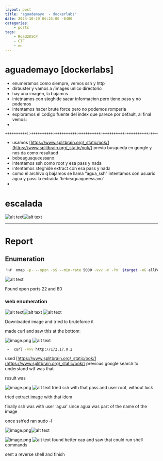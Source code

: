 ```yaml
---
layout: post
title: "aguademayo  - dockerlabs"
date: 2024-10-29 06:25:00 -0400
categories:
    - posts
tags:
    - Road2OSCP
    - CTF
    - en
---
```

# aguademayo [dockerlabs]

- enumeramos como siempre, vemos ssh y http
- dirbuster y vamos a /images unico directorio
- hay una imagen, la bajamos
- intetnamos con steghide sacar informacion pero tiene pass y no podemos
- intentamos hacer brute force pero no podemos romperla
- exploramos el codigo fuente del index que parece por default, al final vemos:
- 

```bash
++++++++++[>++++++++++>++++++++++>++++++++++>++++++++++>++++++++++>++++++++++>++++++++++++>++++++++++>+++++++++++>++++++++++++>++++++++++>++++++++++++>++++++++++>+++++++++++>+++++++++++>+>+<<<<<<<<<<<<<<<<<-]>--.>+.>--.>+.>---.>+++.>---.>---.>+++.>---.>+..>-----..>---.>.>+.>+++.>.

```

- usamos [https://www.splitbrain.org/_static/ook/](https://www.splitbrain.org/_static/ook/) previo busqueda en google y nos da como resultaod
- bebeaguaqueessano
- intentamos ssh como root y esa pass y nada
- intentamos steghide extract con esa pass y nada
- como el archivo q bajamos se llama “agua_ssh” intentamos con usuario agua y pass la extraida ‘bebeaguaqueessano’
- 

# escalada


![alt text](<../attachments/aguademayo/image 1.png>)![alt text](../attachments/aguademayo/image.png)
_______________

# Report

## Enumeration

```bash
└─#  nmap -p- --open -sS --min-rate 5000 -vvv -n -Pn  $target -oG allPorts

```

![alt text](<../attachments/aguademayo/image 2.png>)

Found open ports 22 and 80

### web enumeration
![alt text](<../attachments/aguademayo/image 3.png>)![alt text](<../attachments/aguademayo/image 4.png>) ![alt text](<../attachments/aguademayo/image 5.png>)

Downloaded image and tried to bruteforce it

made curl and saw this at the bottom:

![image.png](image%206.png)
![alt text](<../attachments/aguademayo/image 6.png>)
```bash
 ~  curl -vvv http://172.17.0.2                                                                                                                                                                                                                                                                                                                           ✔  06:24:51 

```

used [https://www.splitbrain.org/_static/ook/](https://www.splitbrain.org/_static/ook/) previous google search to understand wtf was that

result was

![image.png](image%207.png)
![alt text](<../attachments/aguademayo/image 7.png>)
tried ssh with that pass and user root, without luck

tried extract image with that idem

finally ssh was with user ‘agua’ since agua was part of the name of the image

once ssh’ed ran sudo -l

![image.png](image.png)![alt text](../attachments/aguademayo/image.png)

![image.png](image%201.png)
![alt text](<../attachments/aguademayo/image 1.png>)
found better cap and saw that could run shell commands

sent a reverse shell and finish